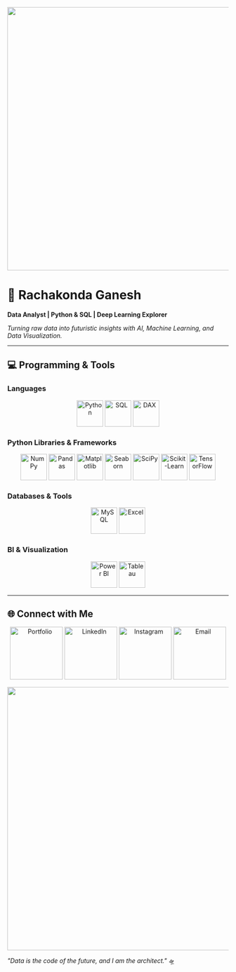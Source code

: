 <p align="center">
  <img src="https://media.giphy.com/media/3o7aD5tv1ogNBtDhDi/giphy.gif" width="600"/>
</p>

# 👾 Rachakonda Ganesh
**Data Analyst | Python & SQL | Deep Learning Explorer**  

*Turning raw data into futuristic insights with AI, Machine Learning, and Data Visualization.*

---

## 💻 Programming & Tools

### Languages
<p align="center">
  <img src="images/python.png" width="60" alt="Python"/>
  <img src="images/sql.png" width="60" alt="SQL"/>
  <img src="images/dax.png" width="60" alt="DAX"/>
</p>

### Python Libraries & Frameworks
<p align="center">
  <img src="images/numpy.png" width="60" alt="NumPy"/>
  <img src="images/pandas.png" width="60" alt="Pandas"/>
  <img src="images/matplotlib.png" width="60" alt="Matplotlib"/>
  <img src="images/seaborn.png" width="60" alt="Seaborn"/>
  <img src="images/scipy.png" width="60" alt="SciPy"/>
  <img src="images/scikit-learn.png" width="60" alt="Scikit-Learn"/>
  <img src="images/tensorflow.png" width="60" alt="TensorFlow"/>
</p>

### Databases & Tools
<p align="center">
  <img src="images/mysql.png" width="60" alt="MySQL"/>
  <img src="images/excel.png" width="60" alt="Excel"/>
</p>

### BI & Visualization
<p align="center">
  <img src="images/powerbi.png" width="60" alt="Power BI"/>
  <img src="images/tableau.png" width="60" alt="Tableau"/>
</p>

---

## 🌐 Connect with Me
<p align="center">
  <a href="https://rachakonda-ganesh.lovable.app/"><img src="images/website-badge.png" width="120" alt="Portfolio"/></a>
  <a href="https://www.linkedin.com/in/rachakonda-ganesh-2782452a8"><img src="images/linkedin-badge.png" width="120" alt="LinkedIn"/></a>
  <a href="https://www.instagram.com/gany9c?igsh=MWZwOW9jMzY5MWY2dA=="><img src="images/instagram-badge.png" width="120" alt="Instagram"/></a>
  <a href="mailto:rachakondaganesh60@gmail.com"><img src="images/email-badge.png" width="120" alt="Email"/></a>
</p>

<p align="center">
  <img src="https://media.giphy.com/media/3oKIPwoeGErMmaI43C/giphy.gif" width="600"/>
</p>

*"Data is the code of the future, and I am the architect."* 🛸
